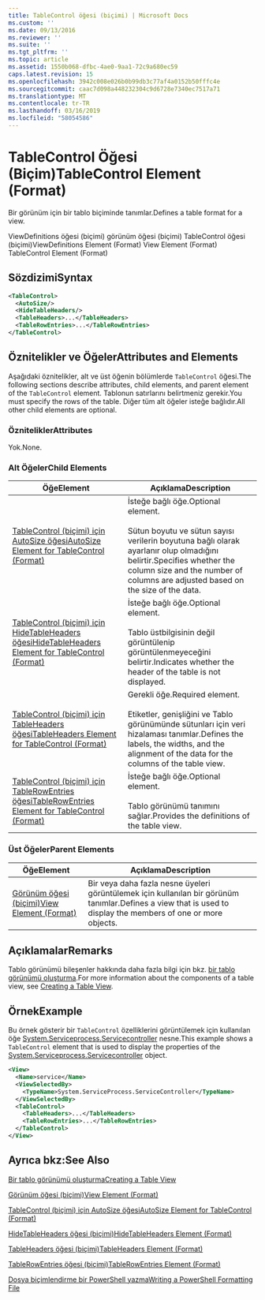 ```yaml
---
title: TableControl öğesi (biçimi) | Microsoft Docs
ms.custom: ''
ms.date: 09/13/2016
ms.reviewer: ''
ms.suite: ''
ms.tgt_pltfrm: ''
ms.topic: article
ms.assetid: 1550b068-dfbc-4ae0-9aa1-72c9a680ec59
caps.latest.revision: 15
ms.openlocfilehash: 3942c008e026b0b99db3c77af4a0152b50fffc4e
ms.sourcegitcommit: caac7d098a448232304c9d6728e7340ec7517a71
ms.translationtype: MT
ms.contentlocale: tr-TR
ms.lasthandoff: 03/16/2019
ms.locfileid: "58054586"
---
```

# <a name="tablecontrol-element-format"></a><span data-ttu-id="7c47f-102">TableControl Öğesi (Biçim)</span><span class="sxs-lookup"><span data-stu-id="7c47f-102">TableControl Element (Format)</span></span>

<span data-ttu-id="7c47f-103">Bir görünüm için bir tablo biçiminde tanımlar.</span><span class="sxs-lookup"><span data-stu-id="7c47f-103">Defines a table format for a view.</span></span>

<span data-ttu-id="7c47f-104">ViewDefinitions öğesi (biçimi) görünüm öğesi (biçimi) TableControl öğesi (biçimi)</span><span class="sxs-lookup"><span data-stu-id="7c47f-104">ViewDefinitions Element (Format) View Element (Format) TableControl Element (Format)</span></span>

## <a name="syntax"></a><span data-ttu-id="7c47f-105">Sözdizimi</span><span class="sxs-lookup"><span data-stu-id="7c47f-105">Syntax</span></span>

```xml
<TableControl>
  <AutoSize/>
  <HideTableHeaders/>
  <TableHeaders>...</TableHeaders>
  <TableRowEntries>...</TableRowEntries>
</TableControl>

```

## <a name="attributes-and-elements"></a><span data-ttu-id="7c47f-106">Öznitelikler ve Öğeler</span><span class="sxs-lookup"><span data-stu-id="7c47f-106">Attributes and Elements</span></span>

<span data-ttu-id="7c47f-107">Aşağıdaki öznitelikler, alt ve üst öğenin bölümlerde `TableControl` öğesi.</span><span class="sxs-lookup"><span data-stu-id="7c47f-107">The following sections describe attributes, child elements, and parent element of the `TableControl` element.</span></span> <span data-ttu-id="7c47f-108">Tablonun satırlarını belirtmeniz gerekir.</span><span class="sxs-lookup"><span data-stu-id="7c47f-108">You must specify the rows of the table.</span></span> <span data-ttu-id="7c47f-109">Diğer tüm alt öğeler isteğe bağlıdır.</span><span class="sxs-lookup"><span data-stu-id="7c47f-109">All other child elements are optional.</span></span>

### <a name="attributes"></a><span data-ttu-id="7c47f-110">Öznitelikler</span><span class="sxs-lookup"><span data-stu-id="7c47f-110">Attributes</span></span>

<span data-ttu-id="7c47f-111">Yok.</span><span class="sxs-lookup"><span data-stu-id="7c47f-111">None.</span></span>

### <a name="child-elements"></a><span data-ttu-id="7c47f-112">Alt Öğeler</span><span class="sxs-lookup"><span data-stu-id="7c47f-112">Child Elements</span></span>

|<span data-ttu-id="7c47f-113">Öğe</span><span class="sxs-lookup"><span data-stu-id="7c47f-113">Element</span></span>|<span data-ttu-id="7c47f-114">Açıklama</span><span class="sxs-lookup"><span data-stu-id="7c47f-114">Description</span></span>|
|-------------|-----------------|
|[<span data-ttu-id="7c47f-115">TableControl (biçimi) için AutoSize öğesi</span><span class="sxs-lookup"><span data-stu-id="7c47f-115">AutoSize Element for TableControl (Format)</span></span>](./autosize-element-for-tablecontrol-format.md)|<span data-ttu-id="7c47f-116">İsteğe bağlı öğe.</span><span class="sxs-lookup"><span data-stu-id="7c47f-116">Optional element.</span></span><br /><br /> <span data-ttu-id="7c47f-117">Sütun boyutu ve sütun sayısı verilerin boyutuna bağlı olarak ayarlanır olup olmadığını belirtir.</span><span class="sxs-lookup"><span data-stu-id="7c47f-117">Specifies whether the column size and the number of columns are adjusted based on the size of the data.</span></span>|
|[<span data-ttu-id="7c47f-118">TableControl (biçimi) için HideTableHeaders öğesi</span><span class="sxs-lookup"><span data-stu-id="7c47f-118">HideTableHeaders Element for TableControl (Format)</span></span>](./hidetableheaders-element-format.md)|<span data-ttu-id="7c47f-119">İsteğe bağlı öğe.</span><span class="sxs-lookup"><span data-stu-id="7c47f-119">Optional element.</span></span><br /><br /> <span data-ttu-id="7c47f-120">Tablo üstbilgisinin değil görüntülenip görüntülenmeyeceğini belirtir.</span><span class="sxs-lookup"><span data-stu-id="7c47f-120">Indicates whether the header of the table is not displayed.</span></span>|
|[<span data-ttu-id="7c47f-121">TableControl (biçimi) için TableHeaders öğesi</span><span class="sxs-lookup"><span data-stu-id="7c47f-121">TableHeaders Element for TableControl (Format)</span></span>](./tableheaders-element-format.md)|<span data-ttu-id="7c47f-122">Gerekli öğe.</span><span class="sxs-lookup"><span data-stu-id="7c47f-122">Required element.</span></span><br /><br /> <span data-ttu-id="7c47f-123">Etiketler, genişliğini ve Tablo görünümünde sütunları için veri hizalaması tanımlar.</span><span class="sxs-lookup"><span data-stu-id="7c47f-123">Defines the labels, the widths, and the alignment of the data for the columns of the table view.</span></span>|
|[<span data-ttu-id="7c47f-124">TableControl (biçimi) için TableRowEntries öğesi</span><span class="sxs-lookup"><span data-stu-id="7c47f-124">TableRowEntries Element for TableControl (Format)</span></span>](./tablerowentries-element-for-tablecontrol-format.md)|<span data-ttu-id="7c47f-125">İsteğe bağlı öğe.</span><span class="sxs-lookup"><span data-stu-id="7c47f-125">Optional element.</span></span><br /><br /> <span data-ttu-id="7c47f-126">Tablo görünümü tanımını sağlar.</span><span class="sxs-lookup"><span data-stu-id="7c47f-126">Provides the definitions of the table view.</span></span>|

### <a name="parent-elements"></a><span data-ttu-id="7c47f-127">Üst Öğeler</span><span class="sxs-lookup"><span data-stu-id="7c47f-127">Parent Elements</span></span>

|<span data-ttu-id="7c47f-128">Öğe</span><span class="sxs-lookup"><span data-stu-id="7c47f-128">Element</span></span>|<span data-ttu-id="7c47f-129">Açıklama</span><span class="sxs-lookup"><span data-stu-id="7c47f-129">Description</span></span>|
|-------------|-----------------|
|[<span data-ttu-id="7c47f-130">Görünüm öğesi (biçimi)</span><span class="sxs-lookup"><span data-stu-id="7c47f-130">View Element (Format)</span></span>](./view-element-format.md)|<span data-ttu-id="7c47f-131">Bir veya daha fazla nesne üyeleri görüntülemek için kullanılan bir görünüm tanımlar.</span><span class="sxs-lookup"><span data-stu-id="7c47f-131">Defines a view that is used to display the members of one or more objects.</span></span>|

## <a name="remarks"></a><span data-ttu-id="7c47f-132">Açıklamalar</span><span class="sxs-lookup"><span data-stu-id="7c47f-132">Remarks</span></span>

<span data-ttu-id="7c47f-133">Tablo görünümü bileşenler hakkında daha fazla bilgi için bkz. [bir tablo görünümü oluşturma](./creating-a-table-view.md).</span><span class="sxs-lookup"><span data-stu-id="7c47f-133">For more information about the components of a table view, see [Creating a Table View](./creating-a-table-view.md).</span></span>

## <a name="example"></a><span data-ttu-id="7c47f-134">Örnek</span><span class="sxs-lookup"><span data-stu-id="7c47f-134">Example</span></span>

<span data-ttu-id="7c47f-135">Bu örnek gösterir bir `TableControl` özelliklerini görüntülemek için kullanılan öğe [System.Serviceprocess.Servicecontroller](/dotnet/api/System.ServiceProcess.ServiceController) nesne.</span><span class="sxs-lookup"><span data-stu-id="7c47f-135">This example shows a `TableControl` element that is used to display the properties of the [System.Serviceprocess.Servicecontroller](/dotnet/api/System.ServiceProcess.ServiceController) object.</span></span>

```xml
<View>
  <Name>service</Name>
  <ViewSelectedBy>
    <TypeName>System.ServiceProcess.ServiceController</TypeName>
  </ViewSelectedBy>
  <TableControl>
    <TableHeaders>...</TableHeaders>
    <TableRowEntries>...</TableRowEntries>
  </TableControl>
</View>

```

## <a name="see-also"></a><span data-ttu-id="7c47f-136">Ayrıca bkz:</span><span class="sxs-lookup"><span data-stu-id="7c47f-136">See Also</span></span>

[<span data-ttu-id="7c47f-137">Bir tablo görünümü oluşturma</span><span class="sxs-lookup"><span data-stu-id="7c47f-137">Creating a Table View</span></span>](./creating-a-table-view.md)

[<span data-ttu-id="7c47f-138">Görünüm öğesi (biçimi)</span><span class="sxs-lookup"><span data-stu-id="7c47f-138">View Element (Format)</span></span>](./view-element-format.md)

[<span data-ttu-id="7c47f-139">TableControl (biçimi) için AutoSize öğesi</span><span class="sxs-lookup"><span data-stu-id="7c47f-139">AutoSize Element for TableControl (Format)</span></span>](./autosize-element-for-tablecontrol-format.md)

[<span data-ttu-id="7c47f-140">HideTableHeaders öğesi (biçimi)</span><span class="sxs-lookup"><span data-stu-id="7c47f-140">HideTableHeaders Element (Format)</span></span>](./hidetableheaders-element-format.md)

[<span data-ttu-id="7c47f-141">TableHeaders öğesi (biçimi)</span><span class="sxs-lookup"><span data-stu-id="7c47f-141">TableHeaders Element (Format)</span></span>](./tableheaders-element-format.md)

[<span data-ttu-id="7c47f-142">TableRowEntries öğesi (biçimi)</span><span class="sxs-lookup"><span data-stu-id="7c47f-142">TableRowEntries Element (Format)</span></span>](./tablerowentries-element-for-tablecontrol-format.md)

[<span data-ttu-id="7c47f-143">Dosya biçimlendirme bir PowerShell yazma</span><span class="sxs-lookup"><span data-stu-id="7c47f-143">Writing a PowerShell Formatting File</span></span>](./writing-a-powershell-formatting-file.md)
